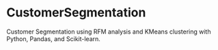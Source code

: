 # CustomerSegmentation
Customer Segmentation using RFM analysis and KMeans clustering with Python, Pandas, and Scikit-learn.
